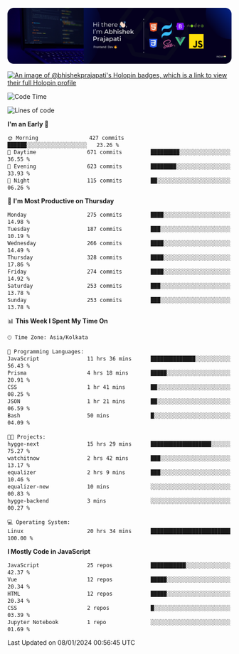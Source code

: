 ![Banner](./Header.png)

[![An image of @bhishekprajapati's Holopin badges, which is a link to view their full Holopin profile](https://holopin.me/bhishekprajapati)](https://holopin.io/@bhishekprajapati)

<!--START_SECTION:waka-->
![Code Time](http://img.shields.io/badge/Code%20Time-325%20hrs%207%20mins-blue)

![Lines of code](https://img.shields.io/badge/From%20Hello%20World%20I%27ve%20Written-1.6%20million%20lines%20of%20code-blue)

**I'm an Early 🐤** 

```text
🌞 Morning                427 commits         ██████░░░░░░░░░░░░░░░░░░░   23.26 % 
🌆 Daytime                671 commits         █████████░░░░░░░░░░░░░░░░   36.55 % 
🌃 Evening                623 commits         ████████░░░░░░░░░░░░░░░░░   33.93 % 
🌙 Night                  115 commits         ██░░░░░░░░░░░░░░░░░░░░░░░   06.26 % 
```
📅 **I'm Most Productive on Thursday** 

```text
Monday                   275 commits         ████░░░░░░░░░░░░░░░░░░░░░   14.98 % 
Tuesday                  187 commits         ███░░░░░░░░░░░░░░░░░░░░░░   10.19 % 
Wednesday                266 commits         ████░░░░░░░░░░░░░░░░░░░░░   14.49 % 
Thursday                 328 commits         ████░░░░░░░░░░░░░░░░░░░░░   17.86 % 
Friday                   274 commits         ████░░░░░░░░░░░░░░░░░░░░░   14.92 % 
Saturday                 253 commits         ███░░░░░░░░░░░░░░░░░░░░░░   13.78 % 
Sunday                   253 commits         ███░░░░░░░░░░░░░░░░░░░░░░   13.78 % 
```


📊 **This Week I Spent My Time On** 

```text
🕑︎ Time Zone: Asia/Kolkata

💬 Programming Languages: 
JavaScript               11 hrs 36 mins      ██████████████░░░░░░░░░░░   56.43 % 
Prisma                   4 hrs 18 mins       █████░░░░░░░░░░░░░░░░░░░░   20.91 % 
CSS                      1 hr 41 mins        ██░░░░░░░░░░░░░░░░░░░░░░░   08.25 % 
JSON                     1 hr 21 mins        ██░░░░░░░░░░░░░░░░░░░░░░░   06.59 % 
Bash                     50 mins             █░░░░░░░░░░░░░░░░░░░░░░░░   04.09 % 

🐱‍💻 Projects: 
hygge-next               15 hrs 29 mins      ███████████████████░░░░░░   75.27 % 
watchitnow               2 hrs 42 mins       ███░░░░░░░░░░░░░░░░░░░░░░   13.17 % 
equalizer                2 hrs 9 mins        ███░░░░░░░░░░░░░░░░░░░░░░   10.46 % 
equalizer-new            10 mins             ░░░░░░░░░░░░░░░░░░░░░░░░░   00.83 % 
hygge-backend            3 mins              ░░░░░░░░░░░░░░░░░░░░░░░░░   00.27 % 

💻 Operating System: 
Linux                    20 hrs 34 mins      █████████████████████████   100.00 % 
```

**I Mostly Code in JavaScript** 

```text
JavaScript               25 repos            ███████████░░░░░░░░░░░░░░   42.37 % 
Vue                      12 repos            █████░░░░░░░░░░░░░░░░░░░░   20.34 % 
HTML                     12 repos            █████░░░░░░░░░░░░░░░░░░░░   20.34 % 
CSS                      2 repos             █░░░░░░░░░░░░░░░░░░░░░░░░   03.39 % 
Jupyter Notebook         1 repo              ░░░░░░░░░░░░░░░░░░░░░░░░░   01.69 % 
```




 Last Updated on 08/01/2024 00:56:45 UTC
<!--END_SECTION:waka-->
<!--
**bhishekprajapati/bhishekprajapati** is a ✨ _special_ ✨ repository because its `README.md` (this file) appears on your GitHub profile.

Here are some ideas to get you started:

- 🔭 I’m currently working on ...
- 🌱 I’m currently learning ...
- 👯 I’m looking to collaborate on ...
- 🤔 I’m looking for help with ...
- 💬 Ask me about ...
- 📫 How to reach me: ...
- 😄 Pronouns: ...
- ⚡ Fun fact: ...
-->
